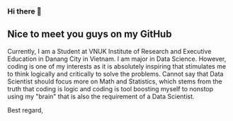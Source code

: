 ### Hi there 👋

## Nice to meet you guys on my GitHub

Currently, I am a Student at VNUK Institute of Research and Executive Education in Danang City in Vietnam.
I am major in Data Science. However, coding is one of my interests as it is absolutely inspiring that stimulates me to think logically and critically to solve the problems.
Cannot say that Data Scientist should focus more on Math and Statistics, which stems from the truth that coding is logic and coding is tool boosting myself to nonstop using my "brain" that is also the requirement of a Data Scientist.

Best regard,
